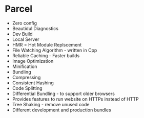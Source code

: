 # Parcel

- Zero config
- Beautidul Diagnostics
- Dev Build
- Local Server
- HMR = Hot Module Replscement
- File Watching Algorithm - written in Cpp
- Reliable Caching - Faster builds
- Image Optimization
- Minification
- Bundling
- Compressing
- Consistent Hashing
- Code Splitting
- Differential Bundling - to support older browsers
- Provides features to run website on HTTPs instead of HTTP
- Tree Shaking - remove unused code
- Different development and production bundles
